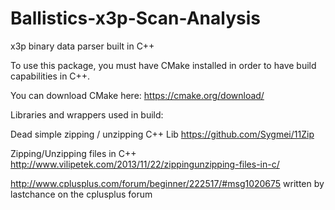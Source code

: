 # Ballistics-x3p-Scan-Analysis
x3p binary data parser built in C++

To use this package, you must have CMake installed in order to have build capabilities in C++.

You can download CMake here: https://cmake.org/download/

Libraries and wrappers used in build:

Dead simple zipping / unzipping C++ Lib https://github.com/Sygmei/11Zip

Zipping/Unzipping files in C++ http://www.vilipetek.com/2013/11/22/zippingunzipping-files-in-c/

http://www.cplusplus.com/forum/beginner/222517/#msg1020675 written by lastchance on the cplusplus forum 

